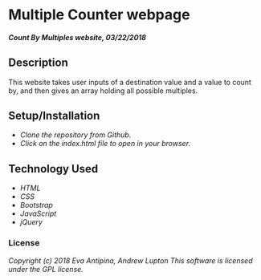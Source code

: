 # Multiple Counter webpage

#### _Count By Multiples website, 03/22/2018_

## Description
This website takes user inputs of a destination value and a value to count by, and then gives an array holding all possible multiples.

## Setup/Installation
* _Clone the repository from Github._
* _Click on the index.html file to open in your browser._

## Technology Used
* _HTML_
* _CSS_
* _Bootstrap_
* _JavaScript_
* _jQuery_

### License
_Copyright (c) 2018 Eva Antipina, Andrew Lupton_
_This software is licensed under the GPL license._

